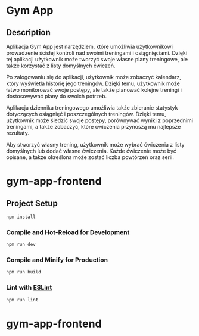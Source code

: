 # Gym App

## Description

Aplikacja Gym App jest narzędziem, które umożliwia użytkownikowi prowadzenie ścisłej kontroli nad swoimi treningami i osiągnięciami. Dzięki tej aplikacji użytkownik może tworzyć swoje własne plany treningowe, ale także korzystać z listy domyślnych ćwiczeń.

Po zalogowaniu się do aplikacji, użytkownik może zobaczyć kalendarz, który wyświetla historię jego treningów. Dzięki temu, użytkownik może łatwo monitorować swoje postępy, ale także planować kolejne treningi i dostosowywać plany do swoich potrzeb.

Aplikacja dziennika treningowego umożliwia także zbieranie statystyk dotyczących osiągnięć i poszczególnych treningów. Dzięki temu, użytkownik może śledzić swoje postępy, porównywać wyniki z poprzednimi treningami, a także zobaczyć, które ćwiczenia przynoszą mu najlepsze rezultaty.

Aby stworzyć własny trening, użytkownik może wybrać ćwiczenia z listy domyślnych lub dodać własne ćwiczenia. Każde ćwiczenie może być opisane, a także określona może zostać liczba powtórzeń oraz serii.


# gym-app-frontend

## Project Setup

```sh
npm install
```

### Compile and Hot-Reload for Development

```sh
npm run dev
```

### Compile and Minify for Production

```sh
npm run build
```

### Lint with [ESLint](https://eslint.org/)

```sh
npm run lint
```
# gym-app-frontend
